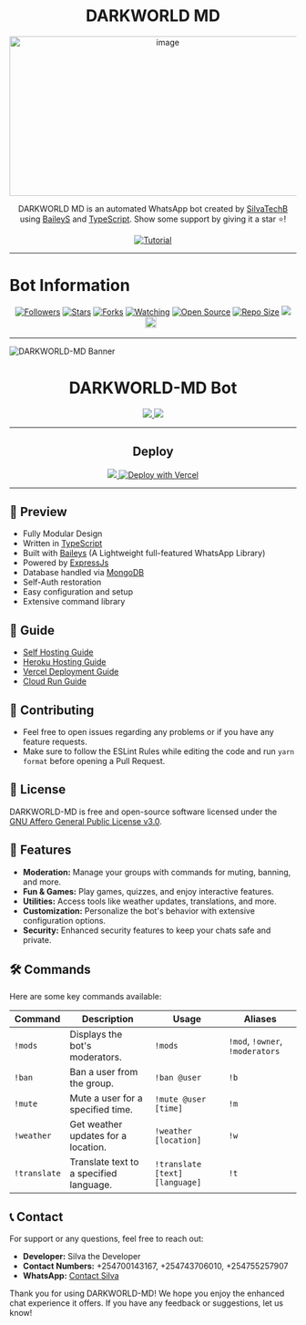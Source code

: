 <h1 align="center">DARKWORLD MD</h1>
<p align="center">
<img src="https://github.com/SilvaTechB/Darkworld-Md/blob/master/assets%2Fimages%2F404.png" alt="image" width="540" height="280" />
</p>

<p align="center">
DARKWORLD MD is an automated WhatsApp bot created by <a href="https://github.com/SilvaTechB" target="_blank">SilvaTechB</a> using <a href="https://github.com/adiwajshing/Baileys" target="_blank">BaileyS</a> and <a href="https://www.typescriptlang.org/" target="_blank">TypeScript</a>. Show some support by giving it a star ⭐!
</p>

<p align="center">
<a href="https://youtu.be/"><img title="Tutorial" src="https://img.shields.io/badge/Watch%20Tutorial-Video-green"></a>
</p>

------

# Bot Information
<p align="center">
<a href="https://github.com/SilvaTechB/followers"><img title="Followers" src="https://img.shields.io/github/followers/SilvaTechB?color=red&style=flat-square"></a>
<a href="https://github.com/SilvaTechB/DARKWORLD-MD/stargazers"><img title="Stars" src="https://img.shields.io/github/stars/SilvaTechB/DARKWORLD-MD?color=blue&style=flat-square"></a>
<a href="https://github.com/SilvaTechB/DARKWORLD-MD/network/members"><img title="Forks" src="https://img.shields.io/github/forks/SilvaTechB/DARKWORLD-MD?color=red&style=flat-square"></a>
<a href="https://github.com/SilvaTechB/DARKWORLD-MD/watchers"><img title="Watching" src="https://img.shields.io/github/watchers/SilvaTechB/DARKWORLD-MD?label=Watchers&color=blue&style=flat-square"></a>
<a href="https://github.com/SilvaTechB/DARKWORLD-MD"><img title="Open Source" src="https://img.shields.io/badge/Author-SilvaTechB-red?v=103"></a>
<a href="https://github.com/SilvaTechB/DARKWORLD-MD"><img title="Repo Size" src="https://img.shields.io/github/repo-size/SilvaTechB/DARKWORLD-MD?style=flat-square&color=green"></a>
<a href="https://hits.seeyoufarm.com"><img src="https://hits.seeyoufarm.com/api/count/incr/badge.svg?url=https%3A%2F%2Fgithub.com%2FSilvaTechB%2FDARKWORLD-MD&count_bg=%2379C83D&title_bg=%23555555&icon=probot.svg&icon_color=%2300FF6D&title=hits&edge_flat=false"/></a>
<a href="https://github.com/SilvaTechB/DARKWORLD-MD/graphs/commit-activity"><img height="20" src="https://img.shields.io/badge/Maintained%3F-yes-green.svg"></a>&nbsp;&nbsp;
</p>

-------
![DARKWORLD-MD Banner](https://github.com/SilvaTechB/DARKWORLD-MD/assets/banner.png)

<div align='center'>

# DARKWORLD-MD Bot

<a href='https://github.com/SilvaTechB/DARKWORLD-MD/releases'>
  <img src='https://img.shields.io/github/v/release/SilvaTechB/DARKWORLD-MD?color=%231e81b0&label=version&style=for-the-badge'>
</a>
<a href='https://github.com/SilvaTechB/DARKWORLD-MD/blob/master/LICENSE'>
  <img src='https://img.shields.io/github/license/SilvaTechB/DARKWORLD-MD?color=%231e81b0&style=for-the-badge'>
</a>

</div>

---

<div align='center'>
  
## Deploy
  
<a href='https://heroku.com/deploy'>
  <img src='https://www.herokucdn.com/deploy/button.png'>
</a>

<a href="https://vercel.com/new/git/external?repository-url=https://github.com/SilvaTechB/DARKWORLD-MD">
  <img src="https://vercel.com/button" alt="Deploy with Vercel" />
</a>


</div>

---

## 💈 Preview

- Fully Modular Design
- Written in [TypeScript](https://www.typescriptlang.org/)
- Built with [Baileys](https://github.com/whiskeysockets/baileys) (A Lightweight full-featured WhatsApp Library)
- Powered by [ExpressJs](https://expressjs.com/)
- Database handled via [MongoDB](https://www.mongodb.com/)
- Self-Auth restoration
- Easy configuration and setup
- Extensive command library

## 📙 Guide

- [Self Hosting Guide](https://github.com/SilvaTechB/DARKWORLD-MD/blob/master/Self-Hosting-Guide.md)
- [Heroku Hosting Guide](https://github.com/SilvaTechB/DARKWORLD-MD/blob/master/Heroku-Hosting-Guide.md)
- [Vercel Deployment Guide](https://github.com/SilvaTechB/DARKWORLD-MD/blob/master/Vercel-Deployment-Guide.md)
- [Cloud Run Guide](https://github.com/SilvaTechB/DARKWORLD-MD/blob/master/Cloud-Run-Guide.md)

## 💪 Contributing

- Feel free to open issues regarding any problems or if you have any feature requests.
- Make sure to follow the ESLint Rules while editing the code and run `yarn format` before opening a Pull Request.

## 🎐 License

DARKWORLD-MD is free and open-source software licensed under the [GNU Affero General Public License v3.0](https://github.com/SilvaTechB/DARKWORLD-MD/blob/master/LICENSE).

## 🌟 Features

- **Moderation:** Manage your groups with commands for muting, banning, and more.
- **Fun & Games:** Play games, quizzes, and enjoy interactive features.
- **Utilities:** Access tools like weather updates, translations, and more.
- **Customization:** Personalize the bot's behavior with extensive configuration options.
- **Security:** Enhanced security features to keep your chats safe and private.

## 🛠️ Commands

Here are some key commands available:

| Command     | Description                             | Usage                   | Aliases                      |
|-------------|-----------------------------------------|-------------------------|------------------------------|
| `!mods`     | Displays the bot's moderators.         | `!mods`                 | `!mod`, `!owner`, `!moderators` |
| `!ban`      | Ban a user from the group.              | `!ban @user`            | `!b`                         |
| `!mute`     | Mute a user for a specified time.       | `!mute @user [time]`    | `!m`                         |
| `!weather`  | Get weather updates for a location.     | `!weather [location]`   | `!w`                         |
| `!translate`| Translate text to a specified language. | `!translate [text] [language]` | `!t`                         |

## 📞 Contact

For support or any questions, feel free to reach out:

- **Developer:** Silva the Developer
- **Contact Numbers:** +254700143167, +254743706010, +254755257907
- **WhatsApp:** [Contact Silva](https://wa.me/254700143167)

Thank you for using DARKWORLD-MD! We hope you enjoy the enhanced chat experience it offers. If you have any feedback or suggestions, let us know!

